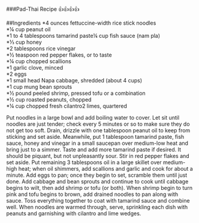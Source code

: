 ###Pad-Thai Recipe :+1::+1::+1::+1:

##Ingredients
  *4 ounces fettuccine-width rice stick noodles<br>
  *¼ cup peanut oil<br>
  *1 to 4 tablespoons tamarind paste¼ cup fish sauce (nam pla)<br>
  *⅓ cup honey<br>
  *2 tablespoons rice vinegar<br>
  *½ teaspoon red pepper flakes, or to taste<br>
  *¼ cup chopped scallions<br>
  *1 garlic clove, minced<br>
  *2 eggs<br>
  *1 small head Napa cabbage, shredded (about 4 cups)<br>
  *1 cup mung bean sprouts<br>
  *½ pound peeled shrimp, pressed tofu or a combination<br>
  *½ cup roasted peanuts, chopped<br>
  *¼ cup chopped fresh cilantro2 limes, quartered<br>

Put noodles in a large bowl and add boiling water to cover. Let sit until noodles are just tender; check every 5 minutes or so to make sure they do not get too soft. Drain, drizzle with one tablespoon peanut oil to keep from sticking and set aside. Meanwhile, put 1 tablespoon tamarind paste, fish sauce, honey and vinegar in a small saucepan over medium-low heat and bring just to a simmer. Taste and add more tamarind paste if desired. It should be piquant, but not unpleasantly sour. Stir in red pepper flakes and set aside.
Put remaining 3 tablespoons oil in a large skillet over medium-high heat; when oil shimmers, add scallions and garlic and cook for about a minute. Add eggs to pan; once they begin to set, scramble them until just done. Add cabbage and bean sprouts and continue to cook until cabbage begins to wilt, then add shrimp or tofu (or both).
When shrimp begin to turn pink and tofu begins to brown, add drained noodles to pan along with sauce. Toss everything together to coat with tamarind sauce and combine well. When noodles are warmed through, serve, sprinkling each dish with peanuts and garnishing with cilantro and lime wedges.
